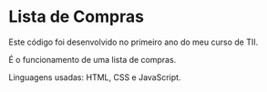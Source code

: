 # Lista de Compras

Este código foi desenvolvido no primeiro ano do meu curso de TII.

É o funcionamento de uma lista de compras.

Linguagens usadas: HTML, CSS e JavaScript.
